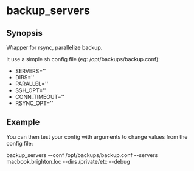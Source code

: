 backup_servers
============

## Synopsis

Wrapper for rsync, parallelize backup.

It use a simple sh config file (eg: /opt/backups/backup.conf):

- SERVERS=''
- DIRS=''
- PARALLEL=''
- SSH_OPT=''
- CONN_TIMEOUT=''
- RSYNC_OPT=''


## Example

You can then test your config with arguments to change values from the config file:

  backup_servers --conf /opt/backups/backup.conf --servers macbook.brighton.loc --dirs /private/etc --debug

